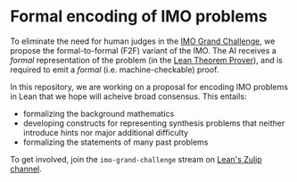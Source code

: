# Formal encoding of IMO problems

To eliminate the need for human judges in the [IMO Grand Challenge](https://imo-grand-challenge.github.io/), we propose the formal-to-formal (F2F) variant of the IMO.
The AI receives a *formal* representation of the problem (in the [Lean Theorem Prover](https://leanprover.github.io/)), and is required to emit a *formal* (i.e. machine-checkable) proof.

In this repository, we are working on a proposal for encoding IMO problems in Lean that we hope will acheive broad consensus.
This entails:

- formalizing the background mathematics
- developing constructs for representing synthesis problems that neither introduce hints nor major additional difficulty
- formalizing the statements of many past problems

To get involved, join the `imo-grand-challenge` stream on [Lean's Zulip channel](https://leanprover.zulipchat.com/).